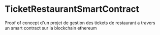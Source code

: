 # TicketRestaurantSmartContract
Proof of concept d'un projet de gestion des tickets de restaurant a travers un smart contract sur la blockchain ethereum
